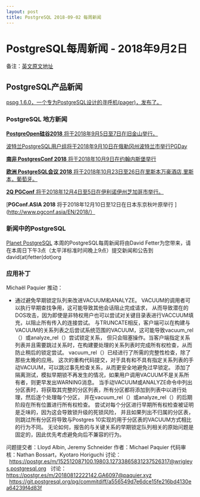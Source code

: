 ```yaml
---
layout: post
title: PostgreSQL 2018-09-02 每周新闻
---
```

# PostgreSQL每周新闻 - 2018年9月2日
备注：[英文原文地址](https://www.postgresql.org/message-id/20180902223553.GA29881%40fetter.org)
## PostgreSQL产品新闻
[pspg 1.6.0，一个专为PostgreSQL设计的寻呼机(pager)，发布了。](https://github.com/okbob/pspg/releases/tag/1.6.0)

### PostgreSQL 地方新闻
[**PostgreOpen硅谷2018** 将于2018年9月5日至7日在旧金山举行。](https://2018.postgresopen.org/)

[波特兰PostgreSQL用户组将于2018年9月10日在俄勒冈州波特兰市举行PGDay](https://pdx.postgresql.us/pdxpgday2018)

[**南非 PostgresConf 2018** 将于2018年10月9日在约翰内斯堡举行](https://postgresconf.org/conferences/SouthAfrica2018)

[**欧洲 PostgreSQL会议 2018** 将于2018年10月23日至26日在里斯本万豪酒店,里斯本，葡萄牙。](https://2018.pgconf.eu/ )

[**2Q PGConf** 将于2018年12月4日至5日在伊利诺伊州芝加哥市举行。](http://www.2qpgconf.com/)

[**PGConf.ASIA 2018** 将于2018年12月10日至12日在日本东京秋叶原举行 ](http://www.pgconf.asia/EN/2018/）


### 新闻中的PostgreSQL
[Planet PostgreSQL](http：//planet.postgresql.org/)
本周的PostgreSQL每周新闻将由David Fetter为您带来，请在本周日下午3点（太平洋标准时间晚上9点）提交新闻和公告到 david(at)fetter(dot)org

### 应用补丁
Michaël Paquier 推动：
- 通过避免早期锁定队列来改进VACUUM和ANALYZE。 VACUUM的调用者可以执行早期查找争用，这可能导致其他会话阻止完成请求，
  从而导致潜在的DOS攻击，因为即使是非特权用户也可以尝试对关键目录表进行VACCUUM填充，以阻止所有传入的连接尝试。
  与TRUNCATE相反，客户端可以在构建与VACUUM的关系列表之后尝试系统范围的VACUUM，这可能导致vacuum_rel（）或analyze_rel（）尝试锁定关系，
  但只会阻塞操作。当客户端指定关系列表并且需要跳过关系时，在构建要处理的关系列表时完成所有权检查，从而防止稍后的锁定尝试。
  vacuum_rel（）已经进行了所需的完整性检查，除了那些太晚的应用。
  这次的重构代码提交，对于具有和不具有指定关系列表的手动VACUUM，可以跳过事先检查关系，从而更安全地避免过早锁定。
  添加了隔离测试，模拟早期锁不再发生的情况，如果用户调用VACUUM不是关系所有者，则更早发出WARNING消息。
  当手动VACUUM或ANALYZE命令中列出分区表时，将获取其完整的分区列表，所有分区都将添加到列表中以进行处理，然后逐个处理每个分区，
  并在vacuum_rel（）或analyze_rel（）的后期阶段在所有位置进行所有权检查。
  尝试对每个分区进行早期所有权检查被证明是乏味的，因为这会导致锁升级的死锁风险，
  并且如果列出不归属的分区表，则跳过所有分区将导致与Postgres 10实现的用于分区表的VACUUM方式相比的行为不同。
  无论如何，报告的与关键关系的早期锁定队列相关的原始问题是固定的，因此优先考虑避免向后不兼容的行为。

问题提交者：Lloyd Albin, Jeremy Schneider
作者：Michael Paquier
代码审核：Nathan Bossart，Kyotaro Horiguchi
讨论：
  https://postgr.es/m/152512087100.19803.12733865831237526317@wrigleys.postgresql.org
  讨论：
  https://postgr.es/m/20180812222142.GA6097@paquier.xyz
  https://git.postgresql.org/pg/commitdiff/a556549d7e6dce15fe216bd4130ea64239f4d83f
  
 
